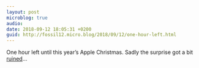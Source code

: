 ```yaml
---
layout: post
microblog: true
audio: 
date: 2018-09-12 18:05:31 +0200
guid: http://fossil12.micro.blog/2018/09/12/one-hour-left.html
---
```

One hour left until this year’s Apple Christmas. Sadly the surprise got a bit [ruined](https://allthings.how/iphone-xs-and-iphone-xs-max-names-confirmed-in-apple-products-sitemap/)...
